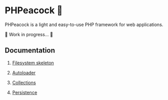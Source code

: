 # PHPeacock 🦚

PHPeacock is a light and easy-to-use PHP framework for web applications.

🚧 Work in progress… 🚧

## Documentation

1. [Filesystem skeleton](docs/Skeleton.md)

2. [Autoloader](docs/AutoloaderClass.md)

3. [Collections](docs/CollectionClasses.md)

4. [Persistence](docs/Persistence.md)
